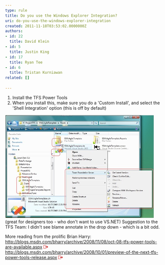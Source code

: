 ```yaml
---
type: rule
title: Do you use the Windows Explorer Integration?
uri: do-you-use-the-windows-explorer-integration
created: 2011-11-18T03:53:02.0000000Z
authors:
- id: 22
  title: David Klein
- id: 5
  title: Justin King
- id: 17
  title: Ryan Tee
- id: 6
  title: Tristan Kurniawan
related: []

---
```


1. Install the TFS Power Tools
2. When you install this, make sure you do a 'Custom Install', and select the 'Shell Integration' option (this is off by default)


![Using Windows Explorer for your source control is a dream](TFS_WE_01.jpg)(great for designers too - who don't want to use VS.NET) 
Suggestion to the TFS Team: I didn't see blame annotate in the drop down - which is a bit odd.

More reading from the prolific Brian Harry: 
http://blogs.msdn.com/bharry/archive/2008/11/08/oct-08-tfs-power-tools-are-available.aspx 
![](../../assets/external.gif "You are now leaving SSW") 
http://blogs.msdn.com/bharry/archive/2008/10/01/preview-of-the-next-tfs-power-tools-release.aspx 
![](../../assets/external.gif "You are now leaving SSW")
